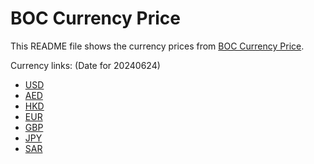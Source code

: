 # BOC Currency Price

This README file shows the currency prices from [BOC Currency Price](https://www.boc.cn/sourcedb/whpj/).

Currency links: (Date for 20240624)

- [USD](https://bocurrencyprice.techina.science/BOC_CURRENCY_PRICE/USD/20240624.json)
- [AED](https://bocurrencyprice.techina.science/BOC_CURRENCY_PRICE/AED/20240624.json)
- [HKD](https://bocurrencyprice.techina.science/BOC_CURRENCY_PRICE/HKD/20240624.json)
- [EUR](https://bocurrencyprice.techina.science/BOC_CURRENCY_PRICE/EUR/20240624.json)
- [GBP](https://bocurrencyprice.techina.science/BOC_CURRENCY_PRICE/GBP/20240624.json)
- [JPY](https://bocurrencyprice.techina.science/BOC_CURRENCY_PRICE/JPY/20240624.json)
- [SAR](https://bocurrencyprice.techina.science/BOC_CURRENCY_PRICE/SAR/20240624.json)
